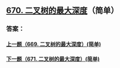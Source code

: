 ## [670. 二叉树的最大深度](https://leetcode-cn.com/problems/merge-two-sorted-lists/)（简单）





### 答案：



#### [上一题（669. 二叉树的最大深度）(简单)](https://github.com/sdwwld/leetCode/blob/master/src/main/java/com/wld/java/leetcode/leetCode0669.md)

#### [下一题（671. 二叉树的最大深度）(简单)](https://github.com/sdwwld/leetCode/blob/master/src/main/java/com/wld/java/leetcode/leetCode0671.md)